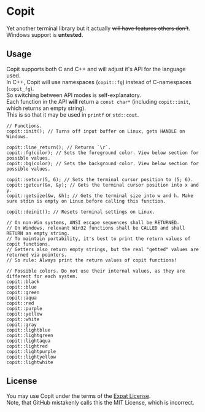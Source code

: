 # Copit
Yet another terminal library but it actually ~~will have features others don't~~.  
Windows support is **untested**.

## Usage
Copit supports both C and C++ and will adjust it's API for the language used.  
In C++, Copit will use namespaces (`copit::fg`) instead of C-namespaces (`copit_fg`).  
So switching between API modes is self-explanatory.  
Each function in the API **will** return a `const char*` (including `copit::init`, which returns an empty string).  
This is so that it may be used in `printf` or `std::cout`.

	// Functions.
    copit::init(); // Turns off input buffer on Linux, gets HANDLE on Windows.
	
	copit::line_return(); // Returns `\r`.
	copit::fg(color); // Sets the foreground color. View below section for possible values.
	copit::bg(color); // Sets the background color. View below section for possible values.

	copit::setcur(5, 6); // Sets the terminal cursor position to (5; 6).
	copit::getcur(&x, &y); // Gets the terminal cursor position into x and y.
	copit::getsize(&w, &h); // Gets the terminal size into w and h. Make sure stdin is empty on Linux before calling this function.

	copit::deinit(); // Resets terminal settings on Linux.

	// On non-Win systems, ANSI escape sequences shall be RETURNED.
	// On Windows, relevant Win32 functions shall be CALLED and shall RETURN an empty string.
	// To maintain portability, it's best to print the return values of copit functions.
	// Getters also return empty strings, but the real "getted" values are returned via pointers.
	// So rule: Always print the return values of copit functions!

	// Possible colors. Do not use their internal values, as they are different for each system.
    copit::black
    copit::blue
    copit::green
    copit::aqua
    copit::red
    copit::purple
    copit::yellow
    copit::white
    copit::gray
    copit::lightblue
    copit::lightgreen
    copit::lightaqua
    copit::lightred
    copit::lightpurple
    copit::lightyellow
    copit::lightwhite

## License

You may use Copit under the terms of the [Expat License](https://github.com/lvivtotoro/copit/blob/master/LICENSE).  
Note, that GitHub mistakenly calls this the MIT License, which is incorrect.
